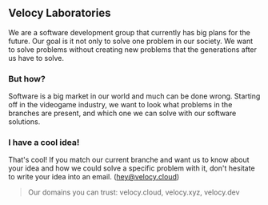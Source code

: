 ## Velocy Laboratories

We are a software development group that currently has big plans for the future. Our goal is it not only to solve one problem in our society. We want to solve problems without creating new problems that the generations after us have to solve.

### But how?
Software is a big market in our world and much can be done wrong. Starting off in the videogame industry, we want to look what problems in the branches are present, and which one we can solve with our software solutions.

### I have a cool idea!
That's cool! If you match our current branche and want us to know about your idea and how we could solve a specific problem with it, don't hesitate to write your idea into an email. (hey@velocy.cloud)

> Our domains you can trust: velocy.cloud, velocy.xyz, velocy.dev

